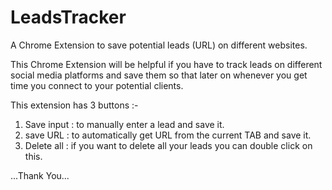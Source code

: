 # LeadsTracker
A Chrome Extension to save potential leads (URL) on different websites.

This Chrome Extension will be helpful if you have to track leads on
different social media platforms and save them so that later on
whenever you get time you connect to your potential clients.


This extension has 3 buttons :-

1. Save input :
    to manually enter a lead and save it.
2. save URL :
    to automatically get URL from the current TAB and save it.
3. Delete all :
    if you want to delete all your leads you can double click on this.


...Thank You...
